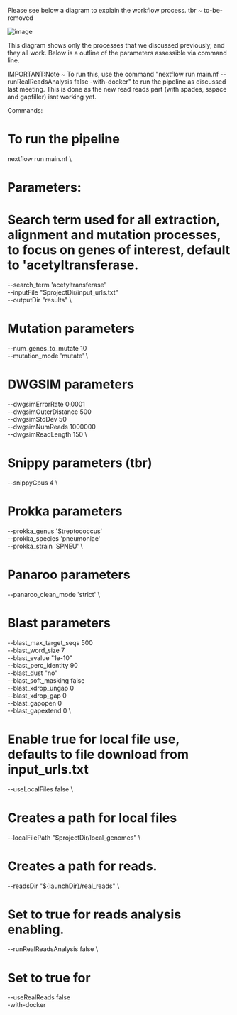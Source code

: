 Please see below a diagram to explain the workflow process. tbr ~ to-be-removed 

![image](https://github.com/user-attachments/assets/9c8c4d6e-3fef-47cb-8e32-c6aa7b170006)

This diagram shows only the processes that we discussed previously, and they all work. Below is a outline of the parameters assessible via command line. 

IMPORTANT:Note ~ To run this, use the command "nextflow run main.nf --runRealReadsAnalysis false -with-docker" to run the pipeline as discussed last meeting. This is done as the new read reads part (with spades, sspace and gapfiller) isnt working yet. 


Commands:
# To run the pipeline
nextflow run main.nf \
# Parameters:
  # Search term used for all extraction, alignment and mutation processes, to focus on genes of interest, default to 'acetyltransferase.
  --search_term 'acetyltransferase' \
  --inputFile "$projectDir/input_urls.txt" \
  --outputDir "results" \

  # Mutation parameters
  --num_genes_to_mutate 10 \
  --mutation_mode 'mutate' \

  # DWGSIM parameters
  --dwgsimErrorRate 0.0001 \
  --dwgsimOuterDistance 500 \
  --dwgsimStdDev 50 \
  --dwgsimNumReads 1000000 \
  --dwgsimReadLength 150 \

  # Snippy parameters (tbr)
  --snippyCpus 4 \
 
  # Prokka parameters
  --prokka_genus 'Streptococcus' \
  --prokka_species 'pneumoniae' \
  --prokka_strain 'SPNEU' \

  # Panaroo parameters
  --panaroo_clean_mode 'strict' \

  # Blast parameters
  --blast_max_target_seqs 500 \
  --blast_word_size 7 \
  --blast_evalue "1e-10" \
  --blast_perc_identity 90 \
  --blast_dust "no" \
  --blast_soft_masking false \
  --blast_xdrop_ungap 0 \
  --blast_xdrop_gap 0 \
  --blast_gapopen 0 \
  --blast_gapextend 0 \

  # Enable true for local file use, defaults to file download from input_urls.txt
  --useLocalFiles false \

  # Creates a path for local files
  --localFilePath "$projectDir/local_genomes" \

  # Creates a path for reads. 
  --readsDir "${launchDir}/real_reads" \

  # Set to true for reads analysis enabling. 
  --runRealReadsAnalysis false \

  # Set to true for 
  --useRealReads false \
  -with-docker
